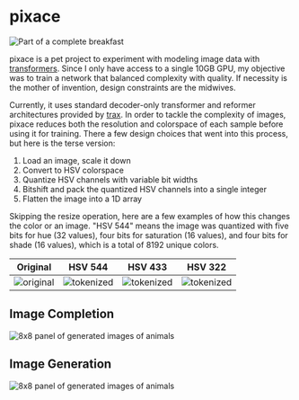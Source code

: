 # pixace

![Part of a complete breakfast](https://raw.githubusercontent.com/vishnubob/pixace/media/media/ttt-collage.jpg)

pixace is a pet project to experiment with modeling image data with [transformers](https://arxiv.org/abs/1706.03762).  Since I only have access to a single 10GB GPU, my objective was to train a network that balanced complexity with quality.  If necessity is the mother of invention, design constraints are the midwives.


Currently, it uses standard decoder-only transformer and reformer architectures provided by [trax](https://github.com/google/trax).  In order to tackle the complexity of images, pixace reduces both the resolution and colorspace of each sample before using it for training.  There a few design choices that went into this process, but here is the terse version:

1. Load an image, scale it down
2. Convert to HSV colorspace
3. Quantize HSV channels with variable bit widths
4. Bitshift and pack the quantized HSV channels into a single integer
5. Flatten the image into a 1D array

Skipping the resize operation, here are a few examples of how this changes the color or an image.  "HSV 544" means the image was quantized with five bits for hue (32 values), four bits for saturation (16 values), and four bits for shade (16 values), which is a total of 8192 unique colors.

| Original | HSV 544 | HSV 433 | HSV 322 |
| -------- | ------- | ------- | ------- |
| ![original](https://raw.githubusercontent.com/vishnubob/pixace/media/media/token_orig.jpg) | ![tokenized](https://raw.githubusercontent.com/vishnubob/pixace/media/media/token_5-4-4.jpg) | ![tokenized](https://raw.githubusercontent.com/vishnubob/pixace/media/media/token_4-3-3.jpg) | ![tokenized](https://raw.githubusercontent.com/vishnubob/pixace/media/media/token_3-2-2.jpg) |

## Image Completion

![8x8 panel of generated images of animals](https://raw.githubusercontent.com/vishnubob/pixace/media/media/fill-in-example.jpg)

## Image Generation

![8x8 panel of generated images of animals](https://raw.githubusercontent.com/vishnubob/pixace/media/media/zoo-smol.jpg)
